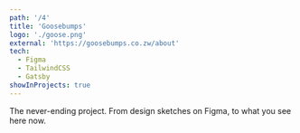 ```yaml
---
path: '/4'
title: 'Goosebumps'
logo: './goose.png'
external: 'https://goosebumps.co.zw/about'
tech:
  - Figma
  - TailwindCSS
  - Gatsby
showInProjects: true
---
```


The never-ending project. From design sketches on Figma, to what you see here now.
